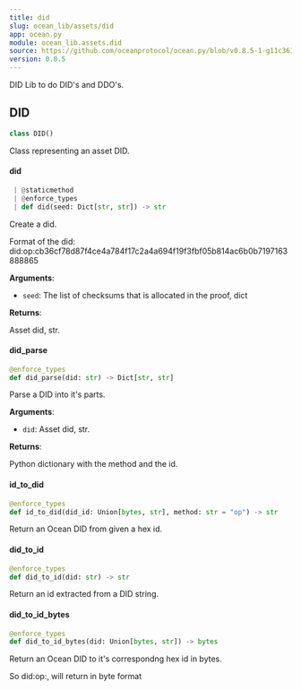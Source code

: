 ```yaml
---
title: did
slug: ocean_lib/assets/did
app: ocean.py
module: ocean_lib.assets.did
source: https://github.com/oceanprotocol/ocean.py/blob/v0.8.5-1-g11c361d/ocean_lib/assets/did.py
version: 0.8.5
---
```

DID Lib to do DID's and DDO's.

## DID

```python
class DID()
```

Class representing an asset DID.

#### did

```python
 | @staticmethod
 | @enforce_types
 | def did(seed: Dict[str, str]) -> str
```

Create a did.

Format of the did:
did:op:cb36cf78d87f4ce4a784f17c2a4a694f19f3fbf05b814ac6b0b7197163888865

**Arguments**:

- `seed`: The list of checksums that is allocated in the proof, dict

**Returns**:

Asset did, str.

#### did\_parse

```python
@enforce_types
def did_parse(did: str) -> Dict[str, str]
```

Parse a DID into it's parts.

**Arguments**:

- `did`: Asset did, str.

**Returns**:

Python dictionary with the method and the id.

#### id\_to\_did

```python
@enforce_types
def id_to_did(did_id: Union[bytes, str], method: str = "op") -> str
```

Return an Ocean DID from given a hex id.

#### did\_to\_id

```python
@enforce_types
def did_to_id(did: str) -> str
```

Return an id extracted from a DID string.

#### did\_to\_id\_bytes

```python
@enforce_types
def did_to_id_bytes(did: Union[bytes, str]) -> bytes
```

Return an Ocean DID to it's correspondng hex id in bytes.

So did:op:<hex>, will return <hex> in byte format

